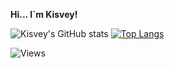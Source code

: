 **Hi... I`m Kisvey!**

![Kisvey's GitHub stats](https://github-readme-stats.vercel.app/api?username=Kisvey&show_icons=true&theme=radical&count_private=true)
[![Top Langs](https://github-readme-stats.vercel.app/api/top-langs/?username=Kisvey&theme=radical)](https://github.com/anuraghazra/github-readme-stats)

![Views](https://komarev.com/ghpvc/?username=Kisvey&color=660066)
